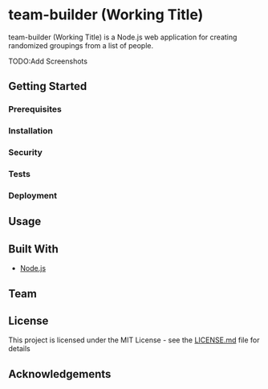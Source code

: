 # team-builder (Working Title)

team-builder (Working Title) is a Node.js web application for creating randomized groupings from a list of people.  

TODO:Add Screenshots

## Getting Started

### Prerequisites

### Installation

### Security

### Tests

### Deployment

## Usage

## Built With

- [Node.js](https://nodejs.org/)

## Team

## License

This project is licensed under the MIT License - see the [LICENSE.md](https://gist.github.com/PurpleBooth/LICENSE.md) file for details

## Acknowledgements
